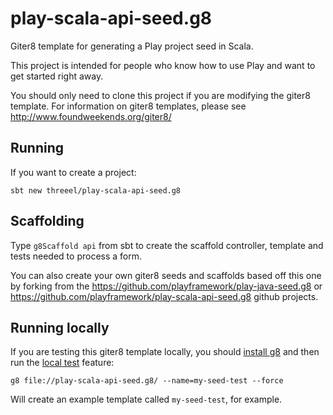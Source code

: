 # play-scala-api-seed.g8

Giter8 template for generating a Play project seed in Scala.  

This project is intended for people who know how to use Play and want to get started right away.

You should only need to clone this project if you are modifying the giter8 template.  For information on giter8 templates, please see http://www.foundweekends.org/giter8/

## Running

If you want to create a project:

```
sbt new threeel/play-scala-api-seed.g8
```

## Scaffolding 

Type `g8Scaffold api` from sbt to create the scaffold controller, template and tests needed to process a form.

You can also create your own giter8 seeds and scaffolds based off this one by forking from the https://github.com/playframework/play-java-seed.g8 or https://github.com/playframework/play-scala-api-seed.g8 github projects.

## Running locally

If you are testing this giter8 template locally, you should [install g8](http://www.foundweekends.org/giter8/setup.html) and then run the [local test](http://www.foundweekends.org/giter8/testing.html) feature:

```
g8 file://play-scala-api-seed.g8/ --name=my-seed-test --force
```

Will create an example template called `my-seed-test`, for example.